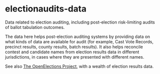 # electionaudits-data
Data related to election auditing, including post-election risk-limiting audits of ballot tabulation outcomes.

The data here helps post-election auditing systems by providing data on what kinds of data are available for audit (for example, Cast Vote Records, precinct results, county results, batch results).
It also helps reconcile contest and candidate names from election results data in different jurisdictions, in cases where they are presented with different names.

See also [The OpenElections Project](https://github.com/openelections/), with a wealth of election results data.
